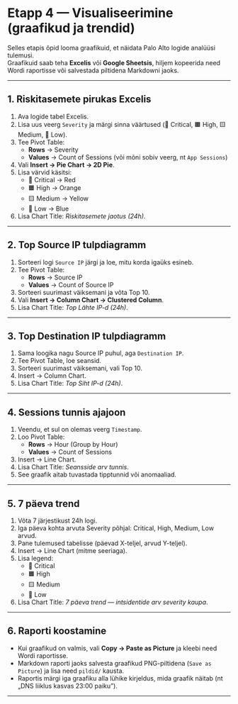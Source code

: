 # Etapp 4 — Visualiseerimine (graafikud ja trendid)

Selles etapis õpid looma graafikuid, et näidata Palo Alto logide analüüsi tulemusi.  
Graafikuid saab teha **Excelis** või **Google Sheetsis**, hiljem kopeerida need Wordi raportisse või salvestada piltidena Markdowni jaoks.

---

## 1. Riskitasemete pirukas Excelis

1. Ava logide tabel Excelis.  
2. Lisa uus veerg `Severity` ja märgi sinna väärtused (🔴 Critical, 🟧 High, 🟨 Medium, 🔵 Low).  
3. Tee Pivot Table:  
   - **Rows** → Severity  
   - **Values** → Count of Sessions (või mõni sobiv veerg, nt `App Sessions`)  
4. Vali **Insert → Pie Chart → 2D Pie**.  
5. Lisa värvid käsitsi:  
   - 🔴 Critical → Red  
   - 🟧 High → Orange  
   - 🟨 Medium → Yellow  
   - 🔵 Low → Blue  
6. Lisa Chart Title: *Riskitasemete jaotus (24h)*.

---

## 2. Top Source IP tulpdiagramm

1. Sorteeri logi `Source IP` järgi ja loe, mitu korda igaüks esineb.  
2. Tee Pivot Table:  
   - **Rows** → Source IP  
   - **Values** → Count of Source IP  
3. Sorteeri suurimast väiksemani ja võta Top 10.  
4. Vali **Insert → Column Chart → Clustered Column**.  
5. Lisa Chart Title: *Top Lähte IP-d (24h)*.

---

## 3. Top Destination IP tulpdiagramm

1. Sama loogika nagu Source IP puhul, aga `Destination IP`.  
2. Tee Pivot Table, loe seansid.  
3. Sorteeri suurimast väiksemani, vali Top 10.  
4. Insert → Column Chart.  
5. Lisa Chart Title: *Top Siht IP-d (24h)*.

---

## 4. Sessions tunnis ajajoon

1. Veendu, et sul on olemas veerg `Timestamp`.  
2. Loo Pivot Table:  
   - **Rows** → Hour (Group by Hour)  
   - **Values** → Count of Sessions  
3. Insert → Line Chart.  
4. Lisa Chart Title: *Seansside arv tunnis*.  
5. See graafik aitab tuvastada tipptunnid või anomaaliad.

---

## 5. 7 päeva trend

1. Võta 7 järjestikust 24h logi.  
2. Iga päeva kohta arvuta Severity põhjal: Critical, High, Medium, Low arvud.  
3. Pane tulemused tabelisse (päevad X-teljel, arvud Y-teljel).  
4. Insert → Line Chart (mitme seeriaga).  
5. Lisa legend:  
   - 🔴 Critical  
   - 🟧 High  
   - 🟨 Medium  
   - 🔵 Low  
6. Lisa Chart Title: *7 päeva trend — intsidentide arv severity kaupa*.

---

## 6. Raporti koostamine

- Kui graafikud on valmis, vali **Copy → Paste as Picture** ja kleebi need Wordi raportisse.  
- Markdown raporti jaoks salvesta graafikud PNG-piltidena (`Save as Picture`) ja lisa need `pildid/` kausta.  
- Raportis märgi iga graafiku alla lühike kirjeldus, mida graafik näitab (nt „DNS liiklus kasvas 23:00 paiku”).

---

